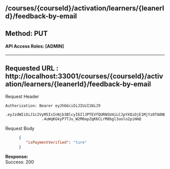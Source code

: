 
## /courses/{courseId}/activation/learners/{leanerId}/feedback-by-email

## Method: PUT
#### API Access Roles: [ADMIN]

---
Requested URL : http://localhost:33001/courses/{courseId}/activation/learners/{leanerId}/feedback-by-email<br>
--
Request Header
```
Authorization: Bearer eyJhbGciOiJIUzI1NiJ9
                .eyJzdWIiOiJ1c2VyMSIsInNjb3BlcyI6IlJPTEVfQURNSU4iLCJpYXQiOjE1MjYzOTA0NDMsImV4cCI6MTUyNjQwODQ0M30
                .4uWqKGkyP7TJu_W2M0apZqK6CLrM8bgl3uolo2piHmQ
```
Request Body
```json
      {
         "isPaymentVerified": "ture"
      }

```
**Response:** <br>
Success: 200

